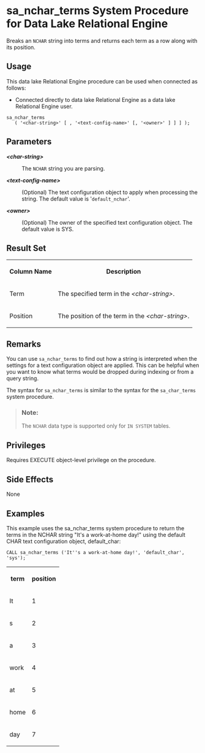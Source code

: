 <!-- loioa5fba8a784f21015abe39fe3a6d391ea -->

# sa\_nchar\_terms System Procedure for Data Lake Relational Engine

Breaks an `NCHAR` string into terms and returns each term as a row along with its position.



<a name="loioa5fba8a784f21015abe39fe3a6d391ea__section_idn_b13_b4b"/>

## Usage

This data lake Relational Engine procedure can be used when connected as follows:

-   Connected directly to data lake Relational Engine as a data lake Relational Engine user.



```
sa_nchar_terms
   ( '<char-string>' [ , '<text-config-name>' [, '<owner>' ] ] ] );
```



<a name="loioa5fba8a784f21015abe39fe3a6d391ea__iq_iquda_91"/>

## Parameters


<dl>
<dt><b>

*<char-string\>*

</b></dt>
<dd>

The `NCHAR` string you are parsing.



</dd><dt><b>

*<text-config-name\>*

</b></dt>
<dd>

\(Optional\) The text configuration object to apply when processing the string. The default value is '`default_nchar`'.



</dd><dt><b>

*<owner\>*

</b></dt>
<dd>

\(Optional\) The owner of the specified text configuration object. The default value is SYS.



</dd>
</dl>



<a name="loioa5fba8a784f21015abe39fe3a6d391ea__section_j2p_3w5_xyb"/>

## Result Set


<table>
<tr>
<th valign="top">

Column Name

</th>
<th valign="top">

Description

</th>
</tr>
<tr>
<td valign="top">

Term

</td>
<td valign="top">

The specified term in the *<char-string\>*.

</td>
</tr>
<tr>
<td valign="top">

Position

</td>
<td valign="top">

The position of the term in the *<char-string\>*.

</td>
</tr>
</table>



<a name="loioa5fba8a784f21015abe39fe3a6d391ea__iq_iquda_92"/>

## Remarks

You can use `sa_nchar_terms` to find out how a string is interpreted when the settings for a text configuration object are applied. This can be helpful when you want to know what terms would be dropped during indexing or from a query string.

The syntax for `sa_nchar_terms` is similar to the syntax for the `sa_char_terms` system procedure.

> ### Note:  
> The `NCHAR` data type is supported only for `IN SYSTEM` tables.



<a name="loioa5fba8a784f21015abe39fe3a6d391ea__iq_iquda_93"/>

## Privileges

Requires EXECUTE object-level privilege on the procedure.



<a name="loioa5fba8a784f21015abe39fe3a6d391ea__section_sfr_3ss_mbb"/>

## Side Effects

None



<a name="loioa5fba8a784f21015abe39fe3a6d391ea__section_y3p_4x5_xyb"/>

## Examples

This example uses the sa\_nchar\_terms system procedure to return the terms in the NCHAR string "It's a work-at-home day!" using the default CHAR text configuration object, default\_char:

```
CALL sa_nchar_terms ('It''s a work-at-home day!', 'default_char', 'sys');
```


<table>
<tr>
<th valign="top">

term

</th>
<th valign="top">

position

</th>
</tr>
<tr>
<td valign="top">

It

</td>
<td valign="top">

1

</td>
</tr>
<tr>
<td valign="top">

s

</td>
<td valign="top">

2

</td>
</tr>
<tr>
<td valign="top">

a

</td>
<td valign="top">

3

</td>
</tr>
<tr>
<td valign="top">

work

</td>
<td valign="top">

4

</td>
</tr>
<tr>
<td valign="top">

at

</td>
<td valign="top">

5

</td>
</tr>
<tr>
<td valign="top">

home

</td>
<td valign="top">

6

</td>
</tr>
<tr>
<td valign="top">

day

</td>
<td valign="top">

7

</td>
</tr>
</table>


